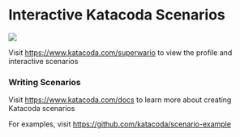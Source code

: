 # Interactive Katacoda Scenarios

[![](http://shields.katacoda.com/katacoda/superwario/count.svg)](https://www.katacoda.com/superwario "Get your profile on Katacoda.com")

Visit https://www.katacoda.com/superwario to view the profile and interactive scenarios

### Writing Scenarios
Visit https://www.katacoda.com/docs to learn more about creating Katacoda scenarios

For examples, visit https://github.com/katacoda/scenario-example
